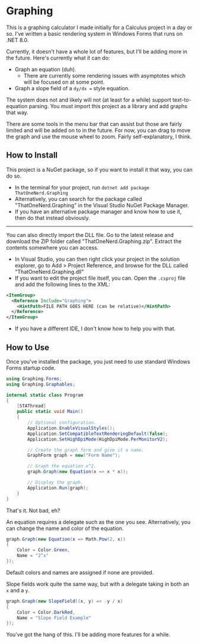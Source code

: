 # Graphing

This is a graphing calculator I made initially for a Calculus project in a day or so. I've written a basic rendering system in Windows Forms that runs on .NET 8.0.

Currently, it doesn't have a whole lot of features, but I'll be adding more in the future. Here's currently what it can do:
- Graph an equation (duh).
    - There are currently some rendering issues with asymptotes which will be focused on at some point.
- Graph a slope field of a `dy/dx =` style equation.

The system does not and likely will not (at least for a while) support text-to-equation parsing. You must import this project as a library and add graphs that way.

There are some tools in the menu bar that can assist but those are fairly limited and will be added on to in the future. For now, you can drag to move the graph and use the mouse wheel to zoom. Fairly self-explanatory, I think.

## How to Install

This project is a NuGet package, so if you want to install it that way, you can do so.

- In the terminal for your project, run `dotnet add package ThatOneNerd.Graphing`
- Alternatively, you can search for the package called "ThatOneNerd.Graphing" in the Visual Studio NuGet Package Manager.
- If you have an alternative package manager and know how to use it, then do that instead obviously.

---

You can also directly import the DLL file. Go to the latest release and download the ZIP folder called "ThatOneNerd.Graphing.zip". Extract the contents somewhere you can access.
- In Visual Studio, you can then right click your project in the solution explorer, go to Add > Project Reference, and browse for the DLL called "ThatOneNerd.Graphing.dll"
- If you want to edit the project file itself, you can. Open the `.csproj` file and add the following lines to the XML:
```xml
<ItemGroup>
  <Reference Include="Graphing">
    <HintPath>FILE PATH GOES HERE (can be relative)</HintPath>
  </Reference>
</ItemGroup>
```
- If you have a different IDE, I don't know how to help you with that.

## How to Use

Once you've installed the package, you just need to use standard Windows Forms startup code.

```csharp
using Graphing.Forms;
using Graphing.Graphables;

internal static class Program
{
    [STAThread]
    public static void Main()
    {
        // Optional configuration.
        Application.EnableVisualStyles();
        Application.SetCompatibleTextRenderingDefault(false);
        Application.SetHighDpiMode(HighDpiMode.PerMonitorV2);

        // Create the graph form and give it a name.
        GraphForm graph = new("Form Name");

        // Graph the equation x^2.
        graph.Graph(new Equation(x => x * x));

        // Display the graph.
        Application.Run(graph);
    }
}
```

That's it. Not bad, eh?

An equation requires a delegate such as the one you see. Alternatively, you can change the name and color of the equation.
```csharp
graph.Graph(new Equation(x => Math.Pow(2, x))
{
    Color = Color.Green,
    Name = "2^x"
});
```

Default colors and names are assigned if none are provided.

Slope fields work quite the same way, but with a delegate taking in both an `x` and a `y`.
```csharp
graph.Graph(new SlopeField((x, y) => -y / x)
{
    Color = Color.DarkRed,
    Name = "Slope Field Example"
});
```

You've got the hang of this. I'll be adding more features for a while.
